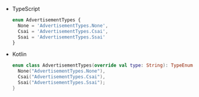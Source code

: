 <div class="useless-tab-container">

- TypeScript

  ```ts
  enum AdvertisementTypes {
    None = 'AdvertisementTypes.None',
    Csai = 'AdvertisementTypes.Csai',
    Ssai = 'AdvertisementTypes.Ssai'
  }
  ```

- Kotlin

  ```kotlin
  enum class AdvertisementTypes(override val type: String): TypeEnum {
    None("AdvertisementTypes.None"),
    Csai("AdvertisementTypes.Csai"),
    Ssai("AdvertisementTypes.Ssai");
  }
  ```

</div>